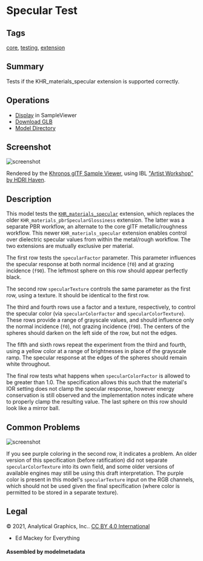 # Specular Test

## Tags

[core](../../Models-core.md), [testing](../../Models-testing.md), [extension](../../Models-extension.md)

## Summary

Tests if the KHR_materials_specular extension is supported correctly.

## Operations

* [Display](https://github.khronos.org/glTF-Sample-Viewer-Release/?model=https://raw.GithubUserContent.com/KhronosGroup/glTF-Sample-Assets/main/./Models/SpecularTest/glTF-Binary/SpecularTest.glb) in SampleViewer
* [Download GLB](https://raw.GithubUserContent.com/KhronosGroup/glTF-Sample-Assets/main/./Models/SpecularTest/glTF-Binary/SpecularTest.glb)
* [Model Directory](./)

## Screenshot

![screenshot](screenshot/screenshot-large.png)

Rendered by the [Khronos glTF Sample Viewer](https://github.khronos.org/glTF-Sample-Viewer-Release/), using IBL ["Artist Workshop" by HDRI Haven](https://hdrihaven.com/hdri/?h=artist_workshop).

## Description

This model tests the [`KHR_materials_specular`](https://github.com/KhronosGroup/glTF/tree/master/extensions/2.0/Khronos/KHR_materials_specular) extension, which replaces the older `KHR_materials_pbrSpecularGlossiness` extension.  The latter was a separate PBR workflow, an alternate to the core glTF metallic/roughness workflow.  This newer `KHR_materials_specular` extension enables control over dielectric specular values from within the metal/rough workflow.  The two extensions are mutually exclusive per material.

The first row tests the `specularFactor` parameter.  This parameter influences the specular response at both normal incidence (`f0`) and at grazing incidence (`f90`).  The leftmost sphere on this row should appear perfectly black.

The second row `specularTexture` controls the same parameter as the first row, using a texture.  It should be identical to the first row.

The third and fourth rows use a factor and a texture, respectively, to control the specular color (via `specularColorFactor` and `specularColorTexture`).  These rows provide a range of grayscale values, and should influence only the normal incidence (`f0`), not grazing incidence (`f90`).  The centers of the spheres should darken on the left side of the row, but not the edges.

The fifth and sixth rows repeat the experiment from the third and fourth, using a yellow color at a range of brightnesses in place of the grayscale ramp.  The specular response at the edges of the spheres should remain white throughout.

The final row tests what happens when `specularColorFactor` is allowed to be greater than 1.0.  The specification allows this such that the material's IOR setting does not clamp the specular response, however energy conservation is still observed and the implementation notes indicate where to properly clamp the resulting value.  The last sphere on this row should look like a mirror ball.

## Common Problems

![screenshot](screenshot/purple.jpg)

If you see purple coloring in the second row, it indicates a problem.  An older version of this specification (before ratification) did not separate `specularColorTexture` into its own field, and some older versions of available engines may still be using this draft interpretation.  The purple color is present in this model's `specularTexture` input on the RGB channels, which should not be used given the final specification (where color is permitted to be stored in a separate texture).



## Legal

&copy; 2021, Analytical Graphics, Inc.. [CC BY 4.0 International](https://creativecommons.org/licenses/by/4.0/legalcode)

 - Ed Mackey for Everything

#### Assembled by modelmetadata